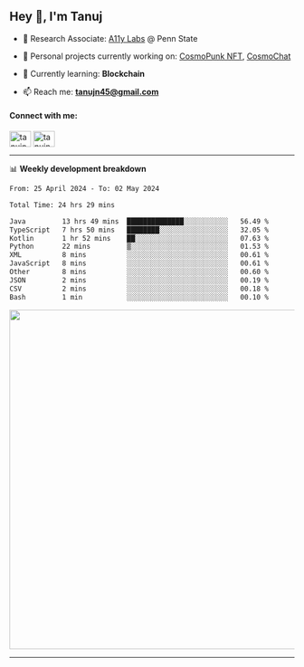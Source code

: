 <h2>Hey 👋, I'm Tanuj</h2>

- 🔬 Research Associate: [A11y Labs](https://a11y.ist.psu.edu/) @ Penn State 

- 🔭 Personal projects currently working on: [CosmoPunk NFT](https://github.com/tanujn45/CosmoNFT), [CosmoChat](https://github.com/tanujn45/CosmoChat)

- 🌱 Currently learning: **Blockchain**

- 📫 Reach me: **tanujn45@gmail.com**

<h4 align="left">Connect with me:</h4>
<p align="left">
<a href="https://twitter.com/tanujn45" target="blank"><img align="center" src="https://raw.githubusercontent.com/rahuldkjain/github-profile-readme-generator/master/src/images/icons/Social/twitter.svg" alt="tanujn45" height="28" width="38" /></a>
<a href="https://linkedin.com/in/tanujn45" target="blank"><img align="center" src="https://raw.githubusercontent.com/rahuldkjain/github-profile-readme-generator/master/src/images/icons/Social/linked-in-alt.svg" alt="tanujn45" height="28" width="38" /></a>
</p>

-------

📊 **Weekly development breakdown**
<!--START_SECTION:waka-->

```txt
From: 25 April 2024 - To: 02 May 2024

Total Time: 24 hrs 29 mins

Java         13 hrs 49 mins  ██████████████░░░░░░░░░░░   56.49 %
TypeScript   7 hrs 50 mins   ████████░░░░░░░░░░░░░░░░░   32.05 %
Kotlin       1 hr 52 mins    ██░░░░░░░░░░░░░░░░░░░░░░░   07.63 %
Python       22 mins         ▒░░░░░░░░░░░░░░░░░░░░░░░░   01.53 %
XML          8 mins          ░░░░░░░░░░░░░░░░░░░░░░░░░   00.61 %
JavaScript   8 mins          ░░░░░░░░░░░░░░░░░░░░░░░░░   00.61 %
Other        8 mins          ░░░░░░░░░░░░░░░░░░░░░░░░░   00.60 %
JSON         2 mins          ░░░░░░░░░░░░░░░░░░░░░░░░░   00.19 %
CSV          2 mins          ░░░░░░░░░░░░░░░░░░░░░░░░░   00.18 %
Bash         1 min           ░░░░░░░░░░░░░░░░░░░░░░░░░   00.10 %
```

<!--END_SECTION:waka-->

<img src="https://wakatime.com/share/@018e9abd-1aa4-4aa6-9db7-5ca3b999e810/4650b67a-98aa-46b4-b598-3d8a2451f0df.svg" width="600"/>

-------
